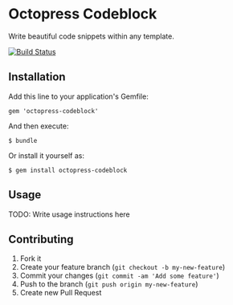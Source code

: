 # Octopress Codeblock

Write beautiful code snippets within any template.

[![Build Status](https://travis-ci.org/octopress/codeblock.png?branch=master)](https://travis-ci.org/octopress/codeblock)

## Installation

Add this line to your application's Gemfile:

    gem 'octopress-codeblock'

And then execute:

    $ bundle

Or install it yourself as:

    $ gem install octopress-codeblock

## Usage

TODO: Write usage instructions here

## Contributing

1. Fork it
2. Create your feature branch (`git checkout -b my-new-feature`)
3. Commit your changes (`git commit -am 'Add some feature'`)
4. Push to the branch (`git push origin my-new-feature`)
5. Create new Pull Request
